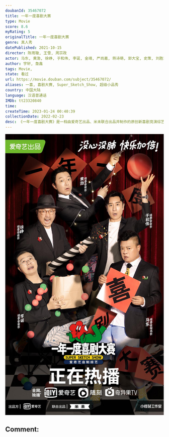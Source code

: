 ```yaml
---
doubanId: 35467072
title: 一年一度喜剧大赛
type: Movie
score: 8.6
myRating: 5
originalTitle: 一年一度喜剧大赛
genre: 真人秀
datePublished: 2021-10-15
director: 陈雨璇, 王雪, 周宗政
actor: 马东, 黄渤, 徐峥, 于和伟, 李诞, 金靖, 严尚嘉, 蒋诗萌, 郭大宝, 史策, 刘胜瑛, 张娜娜, 潘越, 尹贝希, 林慧颖, 小鹿, 璎宁, 韩晶如, 武六七, 周铁男, 扬凡, 单冠朝, 王化诚, 孙天宇, 刘思维, 王皓, 蒋易, 李栋, 陈天明, 杜康, 沈驰, 梦涵, 庄园, 朱毅, 土豆, 吕严, 黄澄澄, 东靖川, 顾宇峰, 宋木子, 合文俊, 李飞, 李秋盟, 周仕麒, 曹牧之, 王梓, 常诚, 顿珠, 周易铎, 宗俊涛, 强咚咚, 杨雨光, 闫佩伦, 张祐维, 唐马鹿, 周泽平, 蒋龙, 张弛, 大锁, 欧剑宇, 六兽, 刘天池, 于奥, 叶浏, 徐志胜, 呼兰, 黄龄, 傅首尔, 欧阳靖, 仁科, 茂涛, 沈腾, 贾玲
author: 宇轩, 詹鑫
tags: Movie, 
state: 看过
url: https://movie.douban.com/subject/35467072/
aliases: 一喜, 喜剧大赛, Super_Sketch_Show, 超级小品秀
country: 中国大陆
language: 汉语普通话
IMDb: tt23320840
time: 
createTime: 2023-01-24 00:40:39
collectionDate: 2022-02-23
desc: 《一年一度喜剧大赛》是一档由爱奇艺出品、米未联合出品并制作的原创新喜剧竞演综艺。节目将通过一群喜剧人的作品展演，全方位展示品质优良、类型多样的中国原创新喜剧作品，选拔出创作能力、协作能力、表演能力最突...
---
```


![image](assets/p2701105839.jpg)

Comment: 
---


